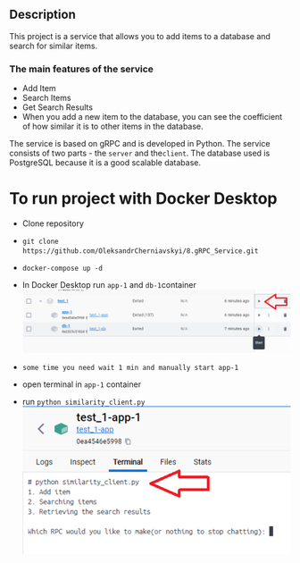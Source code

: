 
## Description 
This project is a service that allows you to add items to a database and search for similar items. 

### The main features of the service
- Add Item 
- Search Items
- Get Search Results
- When you add a new item to the database, you can see the coefficient of how similar it is to other items in the database.



The service is based on gRPC and is developed in Python. 
The service consists of two parts - the ```server``` and the```client```.
The database used is PostgreSQL because it is a good scalable database.



# To run project with Docker Desktop

- Clone repository
- ```git clone https://github.com/OleksandrCherniavskyi/8.gRPC_Service.git```
- ```docker-compose up -d```


- In Docker Desktop run ```app-1``` and ```db-1```container
![img.png](img.png)
- `some time you need wait 1 min and manually start app-1`

- open terminal in ```app-1``` container

- run ```python similarity_client.py```
![img_1.png](img_1.png)
